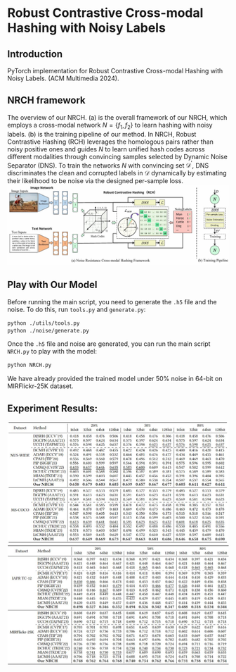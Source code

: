 # Robust Contrastive Cross-modal Hashing with Noisy Labels
## Introduction
PyTorch implementation for Robust Contrastive Cross-modal Hashing with Noisy Labels. (ACM Multimedia 2024). 

## NRCH framework
The overview of our NRCH. (a) is the overall framework of our NRCH, which employs a cross-modal network $N=\{f_1,f_2\}$ to learn hashing with noisy labels. (b) is the training pipeline of our method. In NRCH, Robust Contrastive Hashing (RCH) leverages the homologous pairs rather than noisy positive ones and guides $N$ to learn unified hash codes across different modalities through convincing samples selected by Dynamic Noise Separator (DNS). To train the networks $N$ with convincing set $\mathcal{D}^{'}$, DNS discriminates the clean and corrupted labels in $\mathcal{D}$ dynamically by estimating their likelihood to be noise via the designed per-sample loss.
<img src="./img/framework.jpg"   />

## Play with Our Model
Before running the main script, you need to generate the `.h5` file and the noise. To do this, run `tools.py` and `generate.py`:
```bash
python ./utils/tools.py
python ./noise/generate.py
```
Once the `.h5` file and noise are generated, you can run the main script `NRCH.py` to play with the model:
```bash
python NRCH.py
```
We have already provided the trained model under 50% noise in 64-bit on MIRFlickr-25K dataset.

## Experiment Results:
<img src="./img/result1.jpg" />
<img src="./img/result2.jpg" />
